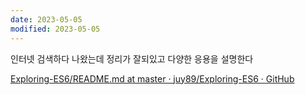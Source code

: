 ```yaml
---
date: 2023-05-05
modified: 2023-05-05
---
```


인터넷 검색하다 나왔는데
정리가 잘되있고 다양한 응용을 설명한다

[Exploring-ES6/README.md at master · juy89/Exploring-ES6 · GitHub](https://github.com/juy89/Exploring-ES6/blob/master/08%20Template%20%EB%A6%AC%ED%84%B0%EB%9F%B4/README)
